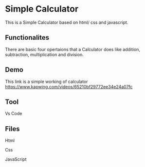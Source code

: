 
# Simple Calculator

This is a Simple Calculator based on html/ css and javascript.

## Functionalites
There are basic four opertaions that a Calculator does like addition, subtraction, multiplication and division.



## Demo
This link is a simple working of calculator
https://www.kapwing.com/videos/65210bf29772ee34e24a07fc



## Tool
Vs Code
## Files
Html

Css

JavaScript